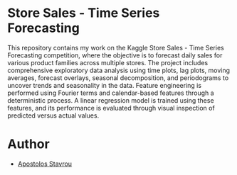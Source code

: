 # Store Sales - Time Series Forecasting

This repository contains my work on the Kaggle Store Sales - Time Series Forecasting competition, where the objective is to forecast daily sales for various product families across multiple stores.
The project includes comprehensive exploratory data analysis using time plots, lag plots, moving averages, forecast overlays, seasonal decomposition, and periodograms to uncover trends and seasonality in the data.
Feature engineering is performed using Fourier terms and calendar-based features through a deterministic process. 
A linear regression model is trained using these features, and its performance is evaluated through visual inspection of predicted versus actual values.


# Author

- [Apostolos Stavrou](https://www.linkedin.com/in/apostolos-stavrou-644982230/)
